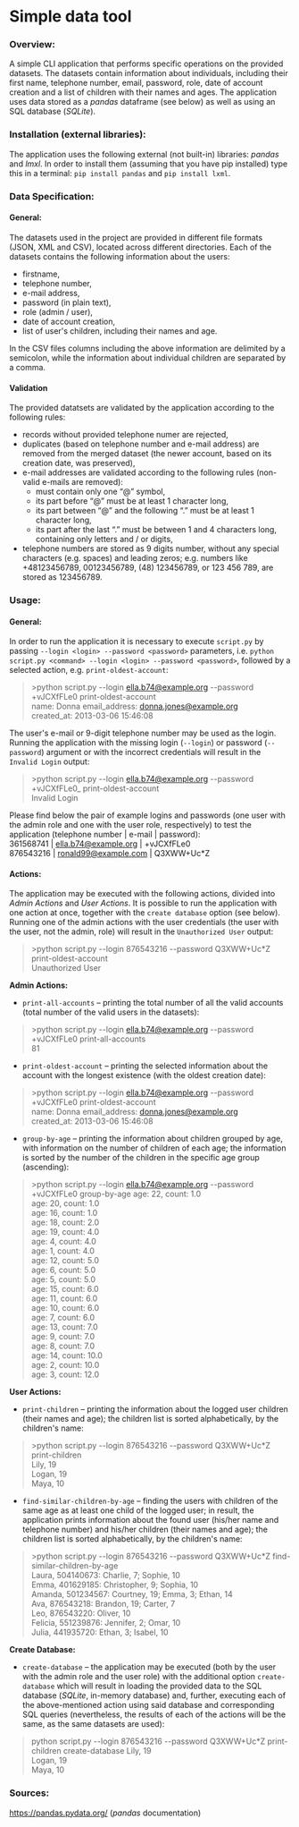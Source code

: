 # Simple data tool

### Overview:

A simple CLI application that performs specific operations on the provided datasets. The datasets contain information
about individuals, including their first name, telephone number, email, password, role, date of account creation and
a list of children with their names and ages. The application uses data stored as a _pandas_ dataframe (see below) as
well as using an SQL database (_SQLite_).

### Installation (external libraries):

The application uses the following external (not built-in) libraries: _pandas_ and _lmxl_. In order to install them
(assuming that you have pip installed) type this in a terminal: ```pip install pandas``` and ```pip install lxml```.

### Data Specification:

#### General:

The datasets used in the project are provided in different file formats (JSON, XML and CSV), located across different
directories. Each of the datasets contains the following information about the users:

* firstname,
* telephone number,
* e-mail address,
* password (in plain text),
* role (admin / user),
* date of account creation,
* list of user's children, including their names and age.

In the CSV files columns including the above information are delimited by a semicolon, while the information about
individual children are separated by a comma.

#### Validation

The provided datatsets are validated by the application according to the following rules:

* records without provided telephone numer are rejected,
* duplicates (based on telephone number and e-mail address) are removed from the merged dataset (the newer account,
based on its creation date, was preserved),
* e-mail addresses are validated according to the following rules (non-valid e-mails are removed):
    * must contain only one “@” symbol,
    * its part before “@” must be at least 1 character long,
    * its part between “@” and the following “.” must be at least 1 character long,
    * its part after the last “.” must be between 1 and 4 characters long, containing only letters and / or digits,
* telephone numbers are stored as 9 digits number, without any special characters (e.g. spaces) and leading zeros; e.g.
  numbers like +48123456789, 00123456789, (48) 123456789, or 123 456 789, are stored as 123456789.

### Usage:

#### General:

In order to run the application it is necessary to execute ```script.py``` by passing ```--login <login> --password
<password>``` parameters, i.e. ```python script.py <command> --login <login> --password <password>```, followed by a
selected action, e.g. ```print-oldest-account```:

> &gt;python script.py --login ella.b74@example.org --password +vJCXfFLe0 print-oldest-account  
> name: Donna
> email_address: donna.jones@example.org  
> created_at: 2013-03-06 15:46:08

The user's e-mail or 9-digit telephone number may be used as the login. Running the application with the missing login
(```--login```) or password (```--password```) argument or with the incorrect credentials will result in the
```Invalid Login``` output:

> &gt;python script.py --login ella.b74@example.org --password +vJCXfFLe0_ print-oldest-account  
> Invalid Login

Please find below the pair of example logins and passwords (one user with the admin role and one with the user role,
respectively) to test the application (telephone number | e-mail | password):  
361568741 | ella.b74@example.org | +vJCXfFLe0  
876543216 | ronald99@example.com | Q3XWW+Uc*Z

#### Actions:

The application may be executed with the following actions, divided into _Admin Actions_ and _User Actions_. It is
possible to run the application with one action at once, together with the ```create database``` option (see below).
Running one of the admin actions with the user credentials (the user with the user, not the admin, role) will result
in the ```Unauthorized User``` output:

> &gt;python script.py --login 876543216 --password Q3XWW+Uc*Z print-oldest-account  
> Unauthorized User

**Admin Actions:**

- ```print-all-accounts``` – printing the total number of all the valid accounts (total number of the valid users in the
  datasets):

> &gt;python script.py --login ella.b74@example.org --password +vJCXfFLe0 print-all-accounts  
> 81

- ```print-oldest-account``` – printing the selected information about the account with the longest existence (with the
  oldest creation date):

> &gt;python script.py --login ella.b74@example.org --password +vJCXfFLe0 print-oldest-account  
> name: Donna
> email_address: donna.jones@example.org  
> created_at: 2013-03-06 15:46:08

- ```group-by-age``` – printing the information about children grouped by age, with information on the number of
  children of each age; the information is sorted by the number of the children in the specific age group (ascending):

> &gt;python script.py --login ella.b74@example.org --password +vJCXfFLe0 group-by-age
> age: 22, count: 1.0  
> age: 20, count: 1.0  
> age: 16, count: 1.0  
> age: 18, count: 2.0  
> age: 19, count: 4.0  
> age: 4, count: 4.0  
> age: 1, count: 4.0  
> age: 12, count: 5.0  
> age: 6, count: 5.0  
> age: 5, count: 5.0  
> age: 15, count: 6.0  
> age: 11, count: 6.0  
> age: 10, count: 6.0  
> age: 7, count: 6.0  
> age: 13, count: 7.0  
> age: 9, count: 7.0  
> age: 8, count: 7.0  
> age: 14, count: 10.0  
> age: 2, count: 10.0  
> age: 3, count: 12.0

**User Actions:**

- ```print-children``` – printing the information about the logged user children (their names and age); the children
  list is sorted alphabetically, by the children's name:

> &gt;python script.py --login 876543216 --password Q3XWW+Uc*Z print-children  
> Lily, 19  
> Logan, 19  
> Maya, 10

- ```find-similar-children-by-age``` – finding the users with children of the same age as at least one child of the
  logged user; in result, the application prints information about the found user (his/her name and telephone number)
  and
  his/her children (their names and age); the children list is sorted alphabetically, by the children's name:

> &gt;python script.py --login 876543216 --password Q3XWW+Uc*Z find-similar-children-by-age  
> Laura, 504140673: Charlie, 7; Sophie, 10  
> Emma, 401629185: Christopher, 9; Sophia, 10  
> Amanda, 501234567: Courtney, 19; Emma, 3; Ethan, 14  
> Ava, 876543218: Brandon, 19; Carter, 7  
> Leo, 876543220: Oliver, 10  
> Felicia, 551239876: Jennifer, 2; Omar, 10  
> Julia, 441935720: Ethan, 3; Isabel, 10

**Create Database:**

- ```create-database``` – the application may be executed (both by the user with the admin role and the user role) with
  the additional option ```create-database``` which will result in loading the provided data to the SQL database
  (_SQLite_, in-memory database) and, further, executing each of the above-mentioned action using said database and
  corresponding SQL queries (nevertheless, the results of each of the actions will be the same, as the same datasets are
  used):

> python script.py --login 876543216 --password Q3XWW+Uc*Z print-children create-database
> Lily, 19  
> Logan, 19  
> Maya, 10

### Sources:

https://pandas.pydata.org/ (_pandas_ documentation)
